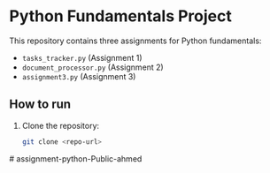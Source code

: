 # Python Fundamentals Project

This repository contains three assignments for Python fundamentals:

- `tasks_tracker.py` (Assignment 1)
- `document_processor.py` (Assignment 2)
- `assignment3.py` (Assignment 3)

## How to run

1. Clone the repository:
   ```bash
   git clone <repo-url>
#   a s s i g n m e n t - p y t h o n - P u b l i c - a h m e d  
 